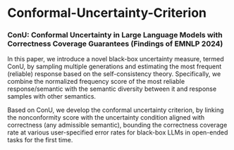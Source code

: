 # Conformal-Uncertainty-Criterion
### ConU: Conformal Uncertainty in Large Language Models with Correctness Coverage Guarantees (Findings of EMNLP 2024)

In this paper, we introduce a novel black-box uncertainty measure, termed ConU, by sampling multiple generations and estimating the most frequent (reliable) response based on the self-consistency theory. Specifically, we combine the normalized frequency score of the most reliable response/semantic with the semantic diversity between it and response samples with other semantics. 

Based on ConU, we develop the conformal uncertainty criterion, by linking the nonconformity score with the uncertainty condition aligned with correctness (any admissible semantic), bounding the correctness coverage rate at various user-specified error rates for black-box LLMs in open-ended tasks for the first time. 

